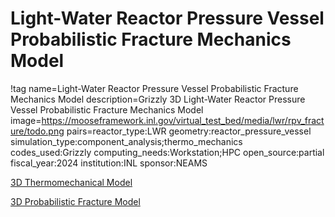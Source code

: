 # Light-Water Reactor Pressure Vessel Probabilistic Fracture Mechanics Model

!tag name=Light-Water Reactor Pressure Vessel Probabilistic Fracture Mechanics Model
     description=Grizzly 3D Light-Water Reactor Pressure Vessel Probabilistic Fracture Mechanics Model
     image=https://mooseframework.inl.gov/virtual_test_bed/media/lwr/rpv_fracture/todo.png
     pairs=reactor_type:LWR
                       geometry:reactor_pressure_vessel
                       simulation_type:component_analysis;thermo_mechanics
                       codes_used:Grizzly
                       computing_needs:Workstation;HPC
                       open_source:partial
                       fiscal_year:2024
                       institution:INL
                       sponsor:NEAMS

[3D Thermomechanical Model](rpv_thermomechanical_3d.md)

[3D Probabilistic Fracture Model](rpv_pfm_3d.md)
